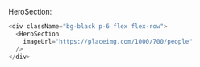 HeroSection:

```js
<div className="bg-black p-6 flex flex-row">
  <HeroSection
    imageUrl="https://placeimg.com/1000/700/people"
  />
</div>
```